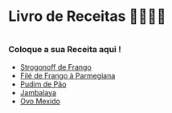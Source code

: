 <h1>Livro de Receitas 👩‍🍳👨‍🍳<h1>
  
  ### Coloque a sua Receita aqui !
- <a href="receitas/Strogonoff_de_Frango.md"> Strogonoff de Frango</a> 
- <a href="receitas/File_de_Frango_a_Parmegiana.md"> Filé de Frango à Parmegiana</a>
- <a href="receitas/Pudin_de_Pao.md"> Pudim de Pão</a>
- <a href="https://github.com/jovemm0nge/livro-de-receitas/blob/master/receitas/Jambalaya.md"> Jambalaya </a>
- <a href="https://github.com/jovemm0nge/livro-de-receitas/blob/master/receitas/ovo_mexido.md"> Ovo Mexido </a>

